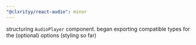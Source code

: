 ```yaml
---
"@clxrityy/react-audio": minor
---
```


structuring `AudioPlayer` component. began exporting compatible types for the (optional) options (styling so far)
